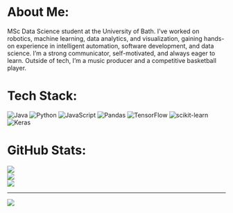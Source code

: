 # About Me:
MSc Data Science student at the University of Bath. I’ve worked on robotics, machine learning, data analytics, and visualization, gaining hands-on experience in intelligent automation, software development, and data science. I’m a strong communicator, self-motivated, and always eager to learn. Outside of tech, I’m a music producer and a competitive basketball player.


# Tech Stack:
![Java](https://img.shields.io/badge/java-%23ED8B00.svg?style=for-the-badge&logo=openjdk&logoColor=white) ![Python](https://img.shields.io/badge/python-3670A0?style=for-the-badge&logo=python&logoColor=ffdd54) ![JavaScript](https://img.shields.io/badge/javascript-%23323330.svg?style=for-the-badge&logo=javascript&logoColor=%23F7DF1E) ![Pandas](https://img.shields.io/badge/pandas-%23150458.svg?style=for-the-badge&logo=pandas&logoColor=white) ![TensorFlow](https://img.shields.io/badge/TensorFlow-%23FF6F00.svg?style=for-the-badge&logo=TensorFlow&logoColor=white) ![scikit-learn](https://img.shields.io/badge/scikit--learn-%23F7931E.svg?style=for-the-badge&logo=scikit-learn&logoColor=white) ![Keras](https://img.shields.io/badge/Keras-%23D00000.svg?style=for-the-badge&logo=Keras&logoColor=white)

# GitHub Stats:
![](https://github-readme-stats.vercel.app/api?username=omarriyaz&theme=ambient_gradient&hide_border=true&include_all_commits=false&count_private=true)<br/>
![](https://github-readme-streak-stats.herokuapp.com/?user=omarriyaz&theme=ambient_gradient&hide_border=true)<br/>
![](https://github-readme-stats.vercel.app/api/top-langs/?username=omarriyaz&theme=ambient_gradient&hide_border=true&include_all_commits=false&count_private=true&layout=compact)

---
[![](https://visitcount.itsvg.in/api?id=omarriyaz&icon=0&color=12)](https://visitcount.itsvg.in)
